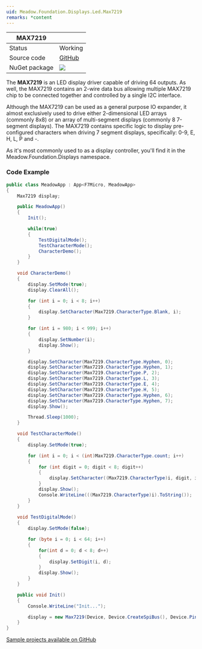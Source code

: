 ```yaml
---
uid: Meadow.Foundation.Displays.Led.Max7219
remarks: *content
---
```


| MAX7219 |             |
|---------|-------------|
| Status  | Working     |
| Source code        | [GitHub](https://github.com/WildernessLabs/Meadow.Foundation/tree/master/Source/Meadow.Foundation.Peripherals/Displays.Led.Max7219)            |
| NuGet package | <img src="https://img.shields.io/nuget/v/Meadow.Foundation.Displays.Led.Max7219.svg?label=NuGet" style="width: auto;" /> |

The **MAX7219** is an LED display driver capable of driving 64 outputs. As well, the MAX7219 contains an 2-wire data bus allowing multiple MAX7219 chip to be connected together and controlled by a single I2C interface.

Although the MAX7219 can be used as a general purpose IO expander, it almost exclusively used to drive either 2-dimensional LED arrays (commonly 8x8) or an array of multi-segment displays (commonly 8 7-segment displays). The MAX7219 contains specific logic to display pre-configured characters when driving 7 segment displays, specifically: 0-9, E, H, L, P and -.

As it's most commonly used to as a display controller, you'll find it in the Meadow.Foundation.Displays namespace.

### Code Example

```csharp
public class MeadowApp : App<F7Micro, MeadowApp>
{
    Max7219 display;

    public MeadowApp()
    {
        Init();

        while(true)
        {
            TestDigitalMode();
            TestCharacterMode();
            CharacterDemo();
        }
    }

    void CharacterDemo()
    {
        display.SetMode(true);
        display.ClearAll();

        for (int i = 0; i < 8; i++)
        {
            display.SetCharacter(Max7219.CharacterType.Blank, i);
        }

        for (int i = 980; i < 999; i++)
        {
            display.SetNumber(i);
            display.Show();
        }

        display.SetCharacter(Max7219.CharacterType.Hyphen, 0);
        display.SetCharacter(Max7219.CharacterType.Hyphen, 1);
        display.SetCharacter(Max7219.CharacterType.P, 2);
        display.SetCharacter(Max7219.CharacterType.L, 3);
        display.SetCharacter(Max7219.CharacterType.E, 4);
        display.SetCharacter(Max7219.CharacterType.H, 5);
        display.SetCharacter(Max7219.CharacterType.Hyphen, 6);
        display.SetCharacter(Max7219.CharacterType.Hyphen, 7);
        display.Show();

        Thread.Sleep(1000);
    }

    void TestCharacterMode()
    {
        display.SetMode(true);

        for (int i = 0; i < (int)Max7219.CharacterType.count; i++)
        {
            for (int digit = 0; digit < 8; digit++)
            {
                display.SetCharacter((Max7219.CharacterType)i, digit, i%2 == 0);
            }
            display.Show();
            Console.WriteLine(((Max7219.CharacterType)i).ToString());
        }
    }
    
    void TestDigitalMode()
    {
        display.SetMode(false);

        for (byte i = 0; i < 64; i++)
        {
            for(int d = 0; d < 8; d++)
            {
                display.SetDigit(i, d);
            }
            display.Show();
        }
    }

    public void Init()
    {
        Console.WriteLine("Init...");

        display = new Max7219(Device, Device.CreateSpiBus(), Device.Pins.D02, 1, true);
    }
}
```

[Sample projects available on GitHub](https://github.com/WildernessLabs/Meadow.Foundation/tree/master/Source/Meadow.Foundation.Peripherals/Displays.Max7219/Samples/) 